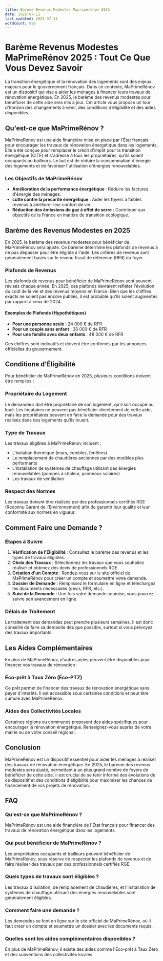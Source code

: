 ```yaml
---
title: Barème Revenus Modestes Maprimerenov 2025
date: 2025-07-11
last_updated: 2025-07-11
wordcount: 896
---
```


# Barème Revenus Modestes MaPrimeRénov 2025 : Tout Ce Que Vous Devez Savoir

La transition énergétique et la rénovation des logements sont des enjeux majeurs pour le gouvernement français. Dans ce contexte, MaPrimeRénov est un dispositif qui vise à aider les ménages à financer leurs travaux de rénovation énergétique. En 2025, le barème des revenus modestes pour bénéficier de cette aide sera mis à jour. Cet article vous propose un tour d’horizon des changements à venir, des conditions d’éligibilité et des aides disponibles.

## Qu'est-ce que MaPrimeRénov ?

MaPrimeRénov est une aide financière mise en place par l'État français pour encourager les travaux de rénovation énergétique dans les logements. Elle a été conçue pour remplacer le crédit d'impôt pour la transition énergétique (CITE) et s'adresse à tous les propriétaires, qu'ils soient occupants ou bailleurs. Le but est de réduire la consommation d'énergie des logements et de favoriser l'utilisation d'énergies renouvelables.

### Les Objectifs de MaPrimeRénov

- **Amélioration de la performance énergétique** : Réduire les factures d'énergie des ménages.
- **Lutte contre la précarité énergétique** : Aider les foyers à faibles revenus à améliorer leur confort de vie.
- **Réduction des émissions de gaz à effet de serre** : Contribuer aux objectifs de la France en matière de transition écologique.

## Barème des Revenus Modestes en 2025

En 2025, le barème des revenus modestes pour bénéficier de MaPrimeRénov sera ajusté. Ce barème détermine les plafonds de revenus à ne pas dépasser pour être éligible à l'aide. Les critères de revenus sont généralement basés sur le revenu fiscal de référence (RFR) du foyer.

### Plafonds de Revenus

Les plafonds de revenus pour bénéficier de MaPrimeRénov sont souvent révisés chaque année. En 2025, ces plafonds devraient refléter l'évolution du coût de la vie et des revenus moyens en France. Bien que les chiffres exacts ne soient pas encore publiés, il est probable qu'ils soient augmentés par rapport à ceux de 2024.

#### Exemples de Plafonds (Hypothétiques)

- **Pour une personne seule** : 24 000 € de RFR
- **Pour un couple sans enfant** : 36 000 € de RFR
- **Pour une famille avec deux enfants** : 48 000 € de RFR

Ces chiffres sont indicatifs et doivent être confirmés par les annonces officielles du gouvernement.

## Conditions d'Éligibilité

Pour bénéficier de MaPrimeRénov en 2025, plusieurs conditions doivent être remplies :

### Propriétaire du Logement

Le demandeur doit être propriétaire de son logement, qu'il soit occupé ou loué. Les locataires ne peuvent pas bénéficier directement de cette aide, mais les propriétaires peuvent en faire la demande pour des travaux réalisés dans des logements qu'ils louent.

### Type de Travaux

Les travaux éligibles à MaPrimeRénov incluent :

- L'isolation thermique (murs, combles, fenêtres)
- Le remplacement de chaudières anciennes par des modèles plus performants
- L'installation de systèmes de chauffage utilisant des énergies renouvelables (pompes à chaleur, panneaux solaires)
- Les travaux de ventilation

### Respect des Normes

Les travaux doivent être réalisés par des professionnels certifiés RGE (Reconnu Garant de l’Environnement) afin de garantir leur qualité et leur conformité aux normes en vigueur.

## Comment Faire une Demande ?

### Étapes à Suivre

1. **Vérification de l'Éligibilité** : Consultez le barème des revenus et les types de travaux éligibles.
2. **Choix des Travaux** : Sélectionnez les travaux que vous souhaitez réaliser et obtenez des devis de professionnels RGE.
3. **Création d'un Compte** : Rendez-vous sur le site officiel de MaPrimeRénov pour créer un compte et soumettre votre demande.
4. **Dossier de Demande** : Remplissez le formulaire en ligne et téléchargez les documents nécessaires (devis, RFR, etc.).
5. **Suivi de la Demande** : Une fois votre demande soumise, vous pourrez suivre son avancement en ligne.

### Délais de Traitement

Le traitement des demandes peut prendre plusieurs semaines. Il est donc conseillé de faire sa demande dès que possible, surtout si vous prévoyez des travaux importants.

## Les Aides Complémentaires

En plus de MaPrimeRénov, d'autres aides peuvent être disponibles pour financer vos travaux de rénovation :

### Éco-prêt à Taux Zéro (Éco-PTZ)

Ce prêt permet de financer des travaux de rénovation énergétique sans payer d'intérêts. Il est accessible sous certaines conditions et peut être cumulé avec MaPrimeRénov.

### Aides des Collectivités Locales

Certaines régions ou communes proposent des aides spécifiques pour encourager la rénovation énergétique. Renseignez-vous auprès de votre mairie ou de votre conseil régional.

## Conclusion

MaPrimeRénov est un dispositif essentiel pour aider les ménages à réaliser des travaux de rénovation énergétique. En 2025, le barème des revenus modestes sera ajusté, permettant à un plus grand nombre de foyers de bénéficier de cette aide. Il est crucial de se tenir informé des évolutions de ce dispositif et des conditions d'éligibilité pour maximiser les chances de financement de vos projets de rénovation.

## FAQ

### Qu'est-ce que MaPrimeRénov ?

MaPrimeRénov est une aide financière de l'État français pour financer des travaux de rénovation énergétique dans les logements.

### Qui peut bénéficier de MaPrimeRénov ?

Les propriétaires occupants et bailleurs peuvent bénéficier de MaPrimeRénov, sous réserve de respecter les plafonds de revenus et de faire réaliser des travaux par des professionnels certifiés RGE.

### Quels types de travaux sont éligibles ?

Les travaux d'isolation, de remplacement de chaudières, et l'installation de systèmes de chauffage utilisant des énergies renouvelables sont généralement éligibles.

### Comment faire une demande ?

Les demandes se font en ligne sur le site officiel de MaPrimeRénov, où il faut créer un compte et soumettre un dossier avec les documents requis.

### Quelles sont les aides complémentaires disponibles ?

En plus de MaPrimeRénov, il existe des aides comme l'Éco-prêt à Taux Zéro et des subventions des collectivités locales.